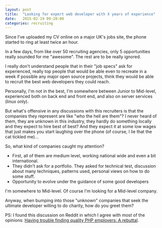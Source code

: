 ```yaml
---
layout: post
title:  "Looking for expert web developer with X years of experience"
date:   2015-02-19 09:28:00
categories: recruiting
---
```


Since I've uploaded my CV online on a major UK's jobs site, the phone started to ring at least twice an hour.

In a few days, from like over 50 recruiting agencies, only 5 opportunities really sounded for me "awesome". The rest are to be really ignored.

I really don't understand people that in their "job specs" ask for experienced, really top people that would be able even to recreate in a week if possible any major open source projects, think they would be able to recruit the best web developers they could reach.

Personally, I'm not in the best, I'm somewhere between Junior to Mid-level, experienced both on back end and front end, and also on server services (linux only).

But what's offensive in any discussions with this recruiters is that the companies they represent are like "who the hell are them"? I never heard of them, they are unknown in this industry, they hardly do something locally and they expect to hire best of best? And they expect it at some low wages that just makes you start laughing over the phone (of course, I lie that the cat tickled me)...

So, what kind of companies caught my attention?

* First, all of them are medium level, working national wide and even a bit international.
* They didn't ask for a portfolio. They asked for technical test, discussion about many techniques, patterns used, personal views on how to do some stuff.
* Opportunity to evolve under the guidance of some good developers

I'm somewhere to Mid-level. Of course I'm looking for a Mid-level company.

Anyway, when bumping into those "unknown" companies that seek the ultimate developer willing to do charity, how do you greet them?

PS: I found this discussion on Reddit in which I agree with most of the opinions: [Having trouble finding quality PHP employers: A rebuttal](http://www.reddit.com/r/PHP/comments/mmvn2/having_trouble_finding_quality_php_employers_a/).